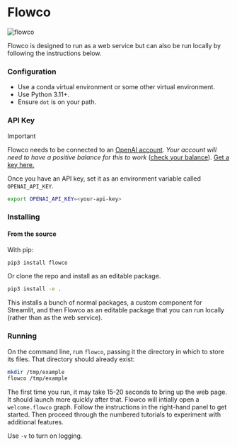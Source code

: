 

# Flowco
![flowco](https://github.com/user-attachments/assets/9591f546-ef52-4c16-999a-ca9e2a149586)

Flowco is designed to run as a web service but can also be run locally by following the instructions below.  

### Configuration

* Use a conda virtual environment or some other virtual environment.
* Use Python 3.11+.
* Ensure `dot` is on your path.

### API Key

> [!IMPORTANT]
>
> Flowco needs to be connected to an [OpenAI account](https://openai.com/api/). _Your account will need to have a positive balance for this to work_ ([check your balance](https://platform.openai.com/account/usage)). [Get a key here.](https://platform.openai.com/account/api-keys)
>
> Once you have an API key, set it as an environment variable called `OPENAI_API_KEY`.
>
> ```bash
> export OPENAI_API_KEY=<your-api-key>
> ```

### Installing

#### From the source

With pip:
```bash
pip3 install flowco
```

Or clone the repo and install as an editable package.
```bash
pip3 install -e .
```
This installs a bunch of normal packages, a custom component for Streamlit, and then Flowco as an 
editable package that you can run locally (rather than as the web service).

### Running

On the command line, run `flowco`, passing it the directory in which to store its files.  That directory
should already exist:

```bash
mkdir /tmp/example
flowco /tmp/example
```

The first time you run, it may take 15-20 seconds to bring up the web page.  It should launch more quickly after that. 
Flowco will intially open a `welcome.flowco` graph.  Follow the instructions in the right-hand panel to get started.  Then proceed through the numbered tutorials to experiment with additional features.


Use `-v` to turn on logging.
